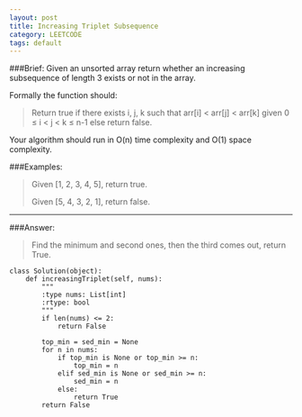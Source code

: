 ```yaml
---
layout: post
title: Increasing Triplet Subsequence
category: LEETCODE
tags: default
---
```

###Brief:
Given an unsorted array return whether an increasing subsequence of length 3 exists or not in the array.

Formally the function should:

> Return true if there exists i, j, k  such that arr[i] < arr[j] <
> arr[k] given 0 ≤ i < j < k ≤ n-1 else return false.

Your algorithm should run in O(n) time complexity and O(1) space complexity.

###Examples:

> Given [1, 2, 3, 4, 5], return true.
> 
> Given [5, 4, 3, 2, 1], return false.


----------
###Answer:

> Find the minimum and second ones, then the third comes out, return
> True.

    class Solution(object):
        def increasingTriplet(self, nums):
            """
            :type nums: List[int]
            :rtype: bool
            """
            if len(nums) <= 2:
                return False
    
            top_min = sed_min = None
            for n in nums:
                if top_min is None or top_min >= n:
                    top_min = n
                elif sed_min is None or sed_min >= n:
                    sed_min = n
                else:
                    return True
            return False
